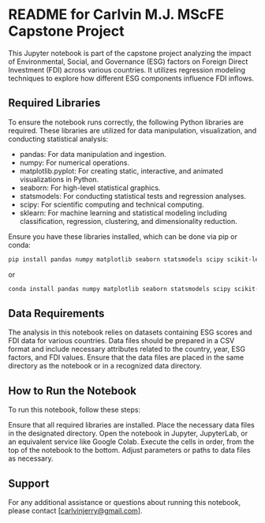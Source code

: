 # README for Carlvin M.J. MScFE Capstone Project

This Jupyter notebook is part of the capstone project analyzing the impact of Environmental, Social, and Governance (ESG) factors on Foreign Direct Investment (FDI) across various countries. It utilizes regression modeling techniques to explore how different ESG components influence FDI inflows.

## Required Libraries

To ensure the notebook runs correctly, the following Python libraries are required. These libraries are utilized for data manipulation, visualization, and conducting statistical analysis:

* pandas: For data manipulation and ingestion.
* numpy: For numerical operations.
* matplotlib.pyplot: For creating static, interactive, and animated visualizations in Python.
* seaborn: For high-level statistical graphics.
* statsmodels: For conducting statistical tests and regression analyses.
* scipy: For scientific computing and technical computing.
* sklearn: For machine learning and statistical modeling including classification, regression, clustering, and dimensionality reduction.

Ensure you have these libraries installed, which can be done via pip or conda:
```bash
pip install pandas numpy matplotlib seaborn statsmodels scipy scikit-learn
```
or 

```bash
conda install pandas numpy matplotlib seaborn statsmodels scipy scikit-learn
```

## Data Requirements
The analysis in this notebook relies on datasets containing ESG scores and FDI data for various countries. Data files should be prepared in a CSV format and include necessary attributes related to the country, year, ESG factors, and FDI values. Ensure that the data files are placed in the same directory as the notebook or in a recognized data directory.


## How to Run the Notebook
To run this notebook, follow these steps:

Ensure that all required libraries are installed.
Place the necessary data files in the designated directory.
Open the notebook in Jupyter, JupyterLab, or an equivalent service like Google Colab.
Execute the cells in order, from the top of the notebook to the bottom. Adjust parameters or paths to data files as necessary.

## Support
For any additional assistance or questions about running this notebook, please contact [carlvinjerry@gmail.com].
